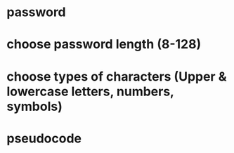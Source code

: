 # password

# choose password length (8-128)
# choose types of characters (Upper & lowercase letters, numbers, symbols)
# 

# pseudocode
## 